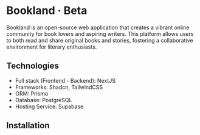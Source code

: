 # Bookland · Beta

Bookland is an open-source web application that creates a vibrant online community for book lovers and aspiring writers. This platform allows users to both read and share original books and stories, fostering a collaborative environment for literary enthusiasts.

## Technologies
* Full stack (Frontend - Backend): NextJS
* Frameworks: Shadcn, TailwindCSS
* ORM: Prisma
* Database: PostgreSQL
* Hosting Service: Supabase

## Installation


